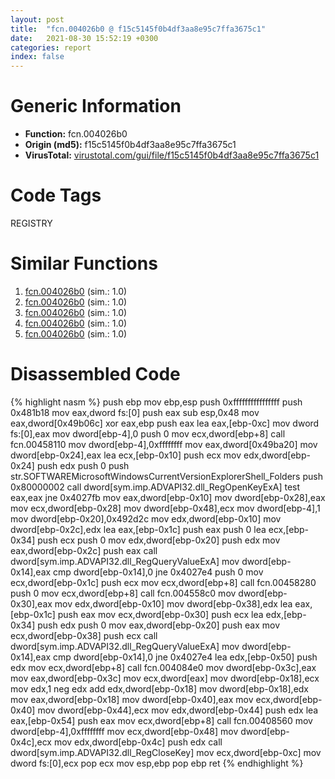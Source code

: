 ```yaml
---
layout: post
title:  "fcn.004026b0 @ f15c5145f0b4df3aa8e95c7ffa3675c1"
date:   2021-08-30 15:52:19 +0300
categories: report
index: false
---
```


# Generic Information
- **Function:** fcn.004026b0
- **Origin (md5):** f15c5145f0b4df3aa8e95c7ffa3675c1
- **VirusTotal:** [virustotal.com/gui/file/f15c5145f0b4df3aa8e95c7ffa3675c1][virustotal_ref]

# Code Tags
<span class="tag" id="REGISTRY">REGISTRY</span>


# Similar Functions

1. [fcn.004026b0][similar_1_ref] (sim.: 1.0)
2. [fcn.004026b0][similar_2_ref] (sim.: 1.0)
3. [fcn.004026b0][similar_3_ref] (sim.: 1.0)
4. [fcn.004026b0][similar_4_ref] (sim.: 1.0)
5. [fcn.004026b0][similar_5_ref] (sim.: 1.0)


# Disassembled Code

{% highlight nasm %}
push ebp
mov ebp,esp
push 0xffffffffffffffff
push 0x481b18
mov eax,dword fs:[0]
push eax
sub esp,0x48
mov eax,dword[0x49b06c]
xor eax,ebp
push eax
lea eax,[ebp-0xc]
mov dword fs:[0],eax
mov dword[ebp-4],0
push 0
mov ecx,dword[ebp+8]
call fcn.00458110
mov dword[ebp-4],0xffffffff
mov eax,dword[0x49ba20]
mov dword[ebp-0x24],eax
lea ecx,[ebp-0x10]
push ecx
mov edx,dword[ebp-0x24]
push edx
push 0
push str.SOFTWAREMicrosoftWindowsCurrentVersionExplorerShell_Folders
push 0x80000002
call dword[sym.imp.ADVAPI32.dll_RegOpenKeyExA]
test eax,eax
jne 0x4027fb
mov eax,dword[ebp-0x10]
mov dword[ebp-0x28],eax
mov ecx,dword[ebp-0x28]
mov dword[ebp-0x48],ecx
mov dword[ebp-4],1
mov dword[ebp-0x20],0x492d2c
mov edx,dword[ebp-0x10]
mov dword[ebp-0x2c],edx
lea eax,[ebp-0x1c]
push eax
push 0
lea ecx,[ebp-0x34]
push ecx
push 0
mov edx,dword[ebp-0x20]
push edx
mov eax,dword[ebp-0x2c]
push eax
call dword[sym.imp.ADVAPI32.dll_RegQueryValueExA]
mov dword[ebp-0x14],eax
cmp dword[ebp-0x14],0
jne 0x4027e4
push 0
mov ecx,dword[ebp-0x1c]
push ecx
mov ecx,dword[ebp+8]
call fcn.00458280
push 0
mov ecx,dword[ebp+8]
call fcn.004558c0
mov dword[ebp-0x30],eax
mov edx,dword[ebp-0x10]
mov dword[ebp-0x38],edx
lea eax,[ebp-0x1c]
push eax
mov ecx,dword[ebp-0x30]
push ecx
lea edx,[ebp-0x34]
push edx
push 0
mov eax,dword[ebp-0x20]
push eax
mov ecx,dword[ebp-0x38]
push ecx
call dword[sym.imp.ADVAPI32.dll_RegQueryValueExA]
mov dword[ebp-0x14],eax
cmp dword[ebp-0x14],0
jne 0x4027e4
lea edx,[ebp-0x50]
push edx
mov ecx,dword[ebp+8]
call fcn.004084e0
mov dword[ebp-0x3c],eax
mov eax,dword[ebp-0x3c]
mov ecx,dword[eax]
mov dword[ebp-0x18],ecx
mov edx,1
neg edx
add edx,dword[ebp-0x18]
mov dword[ebp-0x18],edx
mov eax,dword[ebp-0x18]
mov dword[ebp-0x40],eax
mov ecx,dword[ebp-0x40]
mov dword[ebp-0x44],ecx
mov edx,dword[ebp-0x44]
push edx
lea eax,[ebp-0x54]
push eax
mov ecx,dword[ebp+8]
call fcn.00408560
mov dword[ebp-4],0xffffffff
mov ecx,dword[ebp-0x48]
mov dword[ebp-0x4c],ecx
mov edx,dword[ebp-0x4c]
push edx
call dword[sym.imp.ADVAPI32.dll_RegCloseKey]
mov ecx,dword[ebp-0xc]
mov dword fs:[0],ecx
pop ecx
mov esp,ebp
pop ebp
ret 
{% endhighlight %}


[similar_1_ref]: /report/fcn.004026b0@3626cc46f5ce3030d8d07661e217b81c
[similar_2_ref]: /report/fcn.004026b0@54ce721c07034069471c4434bc57ec40
[similar_3_ref]: /report/fcn.004026b0@c0b08c2b3a5f375f1494c2141d2fd209
[similar_4_ref]: /report/fcn.004026b0@f56350f8eee3139ca4a92176576e560d
[similar_5_ref]: /report/fcn.004026b0@da55f6ad71c51a7bfc62709434cb3d45
[virustotal_ref]: https://www.virustotal.com/gui/file/f15c5145f0b4df3aa8e95c7ffa3675c1